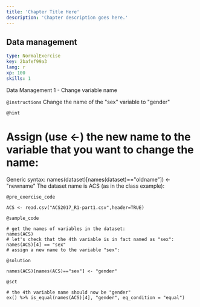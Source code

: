 ```yaml
---
title: 'Chapter Title Here'
description: 'Chapter description goes here.'
---
```


## Data management

```yaml
type: NormalExercise
key: 2bafef99a3
lang: r
xp: 100
skills: 1
```

Data Management 1 - Change variable name

`@instructions`
Change the name of the "sex" variable to "gender"

`@hint`
# Assign (use <-) the new name to the variable that you want to change the name:  
Generic syntax: names(dataset)[names(dataset)=="oldname"]) <- "newname"
The dataset name is ACS (as in the class example):

`@pre_exercise_code`
```{r}
ACS <- read.csv("ACS2017_R1-part1.csv",header=TRUE)
```

`@sample_code`
```{r}
# get the names of variables in the dataset:
names(ACS)
# let's check that the 4th variable is in fact named as "sex":
names(ACS)[4] == "sex"
# assign a new name to the variable "sex":

```

`@solution`
```{r}
names(ACS)[names(ACS)=="sex"] <- "gender"
```

`@sct`
```{r}
# the 4th variable name should now be "gender"
ex() %>% is_equal(names(ACS)[4], "gender", eq_condition = "equal") 
```

